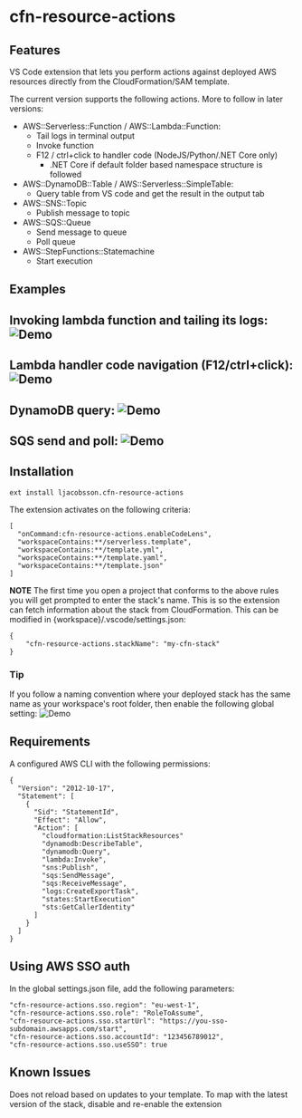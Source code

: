 # cfn-resource-actions

## Features

VS Code extension that lets you perform actions against deployed AWS resources directly from the CloudFormation/SAM template.

The current version supports the following actions. More to follow in later versions:

* AWS::Serverless::Function / AWS::Lambda::Function:
  * Tail logs in terminal output
  * Invoke function
  * F12 / ctrl+click to handler code (NodeJS/Python/.NET Core only)
    * .NET Core if default folder based namespace structure is followed
* AWS::DynamoDB::Table / AWS::Serverless::SimpleTable:
  * Query table from VS code and get the result in the output tab
* AWS::SNS::Topic
  * Publish message to topic
* AWS::SQS::Queue
  * Send message to queue
  * Poll queue
* AWS::StepFunctions::Statemachine
  * Start execution

## Examples
Invoking lambda function and tailing its logs:
![Demo](images/example-lambda.gif)
---
Lambda handler code navigation (F12/ctrl+click):
![Demo](images/example-f12.gif)
---
DynamoDB query:
![Demo](images/example-dynamodb.gif)
---
SQS send and poll:
![Demo](images/example-sqs.gif)
---

## Installation
`ext install ljacobsson.cfn-resource-actions`

The extension activates on the following criteria:
```
[
  "onCommand:cfn-resource-actions.enableCodeLens",
  "workspaceContains:**/serverless.template",
  "workspaceContains:**/template.yml",
  "workspaceContains:**/template.yaml",
  "workspaceContains:**/template.json"
]
```

**NOTE**
The first time you open a project that conforms to the above rules you will get prompted to enter the stack's name. This is so the extension can fetch information about the stack from CloudFormation. This can be modified in {workspace}/.vscode/settings.json:
```
{
    "cfn-resource-actions.stackName": "my-cfn-stack"
}
```

### Tip
If you follow a naming convention where your deployed stack has the same name as your workspace's root folder, then enable the following global setting:
![Demo](images/settings.png)


## Requirements

A configured AWS CLI with the following permissions: 
```
{
  "Version": "2012-10-17",
  "Statement": [
    {
      "Sid": "StatementId",
      "Effect": "Allow",
      "Action": [
        "cloudformation:ListStackResources"
        "dynamodb:DescribeTable",
        "dynamodb:Query",
        "lambda:Invoke",
        "sns:Publish",
        "sqs:SendMessage",
        "sqs:ReceiveMessage",
        "logs:CreateExportTask",
        "states:StartExecution"
        "sts:GetCallerIdentity"
      ]
    }
  ]
}
```

## Using AWS SSO auth
In the global settings.json file, add the following parameters:
```
"cfn-resource-actions.sso.region": "eu-west-1",
"cfn-resource-actions.sso.role": "RoleToAssume",
"cfn-resource-actions.sso.startUrl": "https://you-sso-subdomain.awsapps.com/start",
"cfn-resource-actions.sso.accountId": "123456789012",
"cfn-resource-actions.sso.useSSO": true
```

## Known Issues

Does not reload based on updates to your template. To map with the latest version of the stack, disable and re-enable the extension

